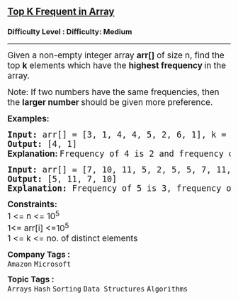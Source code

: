 <h2><a href="https://www.geeksforgeeks.org/problems/top-k-frequent-elements-in-array/1?page=3&category=Arrays,Strings&difficulty=Easy,Medium&status=unsolved&sortBy=submissions">Top K Frequent in Array</a></h2><h3>Difficulty Level : Difficulty: Medium</h3><hr><div class="problems_problem_content__Xm_eO"><p><span style="font-size: 14pt;">Given a non-empty integer array <strong>arr[]</strong> of size n, find the top <strong>k</strong> elements which have the <strong>highest frequency </strong>in the array. </span></p>
<p><span style="font-size: 14pt;">Note: If two numbers have the same frequencies, then the <strong>larger number </strong>should be given more preference.</span></p>
<p><span style="font-size: 14pt;"><strong>Examples:</strong></span></p>
<pre><span style="font-size: 14pt;"><strong>Input: </strong>arr[] = [3, 1, 4, 4, 5, 2, 6, 1], k = 2<br><strong>Output: </strong>[4, 1]<br><strong style="font-family: -apple-system, BlinkMacSystemFont, 'Segoe UI', Roboto, Oxygen, Ubuntu, Cantarell, 'Open Sans', 'Helvetica Neue', sans-serif;">Explanation: </strong>Frequency of 4 is 2 and frequency of 1 is 2, these two have the maximum frequency and 4 is larger than 1.</span></pre>
<pre><span style="font-size: 14pt;"><strong>Input: </strong>arr[] = [7, 10, 11, 5, 2, 5, 5, 7, 11, 8, 9], k = 4<br><strong>Output: </strong>[5, 11, 7, 10]<strong>
Explanation: </strong>Frequency of 5 is 3, frequency of 11 is 2, frequency of 7 is 2, frequency of 10 is 1.</span></pre>
<p><span style="font-size: 14pt;"><strong>Constraints: </strong></span><br><span style="font-size: 14pt;">1 &lt;= n &lt;= 10<sup>5</sup><br>1&lt;= arr[i] &lt;=10<sup>5<br></sup>1 &lt;= k &lt;= no. of distinct elements</span></p></div><p><span style=font-size:18px><strong>Company Tags : </strong><br><code>Amazon</code>&nbsp;<code>Microsoft</code>&nbsp;<br><p><span style=font-size:18px><strong>Topic Tags : </strong><br><code>Arrays</code>&nbsp;<code>Hash</code>&nbsp;<code>Sorting</code>&nbsp;<code>Data Structures</code>&nbsp;<code>Algorithms</code>&nbsp;